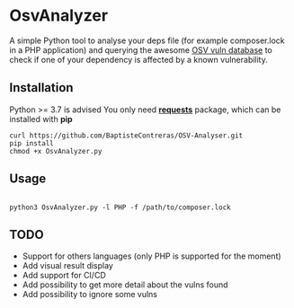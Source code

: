 # OsvAnalyzer

A simple Python tool to analyse your deps file (for example composer.lock in a PHP application) and querying the awesome [OSV vuln database](https://osv.dev/) to check if one of your dependency is affected by a known vulnerability.


## Installation
Python >= 3.7 is advised
You only need [**requests**](https://fr.python-requests.org/en/latest/) package, which can be installed with **pip**

```shell
curl https://github.com/BaptisteContreras/OSV-Analyser.git
pip install
chmod +x OsvAnalyzer.py
```

## Usage

```shell

python3 OsvAnalyzer.py -l PHP -f /path/to/composer.lock

```

## TODO

- Support for others languages (only PHP is supported for the moment)
- Add visual result display
- Add support for CI/CD
- Add possibility to get more detail about the vulns found
- Add possibility to ignore some vulns
